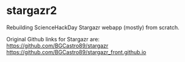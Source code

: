 # stargazr2
Rebuilding ScienceHackDay Stargazr webapp (mostly) from scratch.

Original Github links for Stargazr are:
https://github.com/BGCastro89/stargazr
https://github.com/BGCastro89/stargazr_front.github.io

